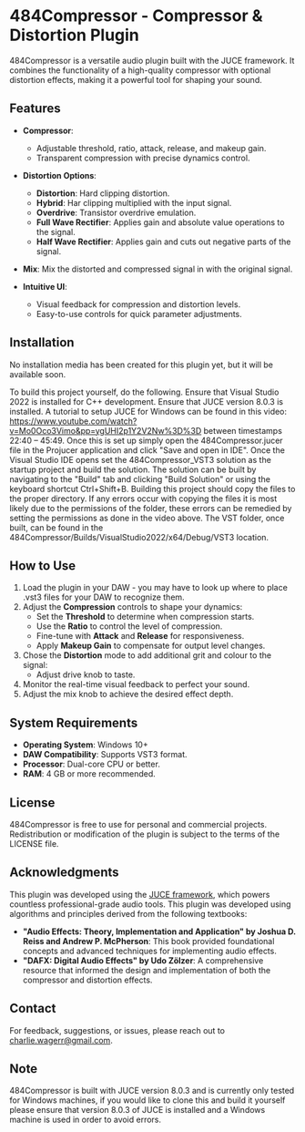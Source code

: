 # 484Compressor - Compressor & Distortion Plugin

484Compressor is a versatile audio plugin built with the JUCE framework. It combines the functionality of a high-quality compressor with optional distortion effects, making it a powerful tool for shaping your sound.

## Features

- **Compressor**:
  - Adjustable threshold, ratio, attack, release, and makeup gain.
  - Transparent compression with precise dynamics control.

- **Distortion Options**:
  - **Distortion**: Hard clipping distortion.
  - **Hybrid**: Har clipping multiplied with the input signal.
  - **Overdrive**: Transistor overdrive emulation.
  - **Full Wave Rectifier**: Applies gain and absolute value operations to the signal.
  - **Half Wave Rectifier**: Applies gain and cuts out negative parts of the signal.

- **Mix**: Mix the distorted and compressed signal in with the original signal.

- **Intuitive UI**:
  - Visual feedback for compression and distortion levels.
  - Easy-to-use controls for quick parameter adjustments.

## Installation

No installation media has been created for this plugin yet, but it will be available soon.

To build this project yourself, do the following. Ensure that Visual Studio 2022 is installed for C++ development. Ensure that JUCE version 8.0.3 is installed. A tutorial to setup JUCE for Windows can be found in this video: https://www.youtube.com/watch?v=Mo0Oco3Vimo&pp=ygUHI2p1Y2V2Nw%3D%3D between timestamps 22:40 – 45:49. Once this is set up simply open the 484Compressor.jucer file in the Projucer application and click "Save and open in IDE". Once the Visual Studio IDE opens set the 484Compressor_VST3 solution as the startup project and build the solution. The solution can be built by navigating to the "Build" tab and clicking "Build Solution" or using the keyboard shortcut Ctrl+Shift+B. Building this project should copy the files to the proper directory. If any errors occur with copying the files it is most likely due to the permissions of the folder, these errors can be remedied by setting the permissions as done in the video above. The VST folder, once built, can be found in the 484Compressor/Builds/VisualStudio2022/x64/Debug/VST3 location.

## How to Use

1. Load the plugin in your DAW - you may have to look up where to place .vst3 files for your DAW to recognize them.
2. Adjust the **Compression** controls to shape your dynamics:
   - Set the **Threshold** to determine when compression starts.
   - Use the **Ratio** to control the level of compression.
   - Fine-tune with **Attack** and **Release** for responsiveness.
   - Apply **Makeup Gain** to compensate for output level changes.
3. Chose the **Distortion** mode to add additional grit and colour to the signal:
   - Adjust drive knob to taste.
4. Monitor the real-time visual feedback to perfect your sound.
5. Adjust the mix knob to achieve the desired effect depth.

## System Requirements

- **Operating System**: Windows 10+
- **DAW Compatibility**: Supports VST3 format.
- **Processor**: Dual-core CPU or better.
- **RAM**: 4 GB or more recommended.

## License

484Compressor is free to use for personal and commercial projects. Redistribution or modification of the plugin is subject to the terms of the LICENSE file.

## Acknowledgments

This plugin was developed using the [JUCE framework](https://juce.com), which powers countless professional-grade audio tools.
This plugin was developed using algorithms and principles derived from the following textbooks:

- **"Audio Effects: Theory, Implementation and Application" by Joshua D. Reiss and Andrew P. McPherson**: This book provided foundational concepts and advanced techniques for implementing audio effects.
- **"DAFX: Digital Audio Effects" by Udo Zölzer**: A comprehensive resource that informed the design and implementation of both the compressor and distortion effects. 

## Contact

For feedback, suggestions, or issues, please reach out to charlie.wagerr@gmail.com.

## Note

484Compressor is built with JUCE version 8.0.3 and is currently only tested for Windows machines, if you would like to clone this and build it yourself please ensure that version 8.0.3 of JUCE is installed and a Windows machine is used in order to avoid errors.
